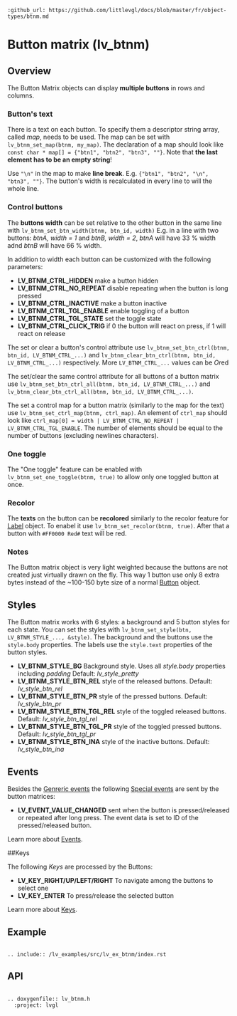 ```eval_rst
:github_url: https://github.com/littlevgl/docs/blob/master/fr/object-types/btnm.md
```
# Button matrix (lv_btnm)

## Overview

The Button Matrix objects can display **multiple buttons** in rows and columns. 

### Button's text
There is a text on each button. To specify them a descriptor string array, called *map*, needs to be used. 
The map can be set with `lv_btnm_set_map(btnm, my_map)`. 
The declaration of a map should look like `const char * map[] = {"btn1", "btn2", "btn3", ""}`. 
Note that **the last element has to be an empty string**!  

Use `"\n"` in the map  to make **line break**. E.g. `{"btn1", "btn2", "\n", "btn3", ""}`. The button's width is recalculated in every line to will the whole line.

### Control buttons
The **buttons width** can be set relative to the other button in the same line with `lv_btnm_set_btn_width(btnm, btn_id, width)` 
E.g. in a line with two buttons: *btnA, width = 1* and *btnB, width = 2*, *btnA* will have 33 % width adnd *btnB* will have 66 % width.

In addition to width each button can be customized with the following parameters:
- **LV_BTNM_CTRL_HIDDEN** make a button hidden
- **LV_BTNM_CTRL_NO_REPEAT** disable repeating when the button is long pressed 
- **LV_BTNM_CTRL_INACTIVE** make a button inactive
- **LV_BTNM_CTRL_TGL_ENABLE** enable toggling of a button
- **LV_BTNM_CTRL_TGL_STATE** set the toggle state
- **LV_BTNM_CTRL_CLICK_TRIG** if 0 the button will react on press, if 1 will react on release

The set or clear a button's control attribute use `lv_btnm_set_btn_ctrl(btnm, btn_id, LV_BTNM_CTRL_...)` and `lv_btnm_clear_btn_ctrl(btnm, btn_id, LV_BTNM_CTRL_...)` respectively. More `LV_BTNM_CTRL_...` values can be *Or*ed

The set/clear the same control attribute for all buttons of a button matrix use `lv_btnm_set_btn_ctrl_all(btnm, btn_id, LV_BTNM_CTRL_...)` and `lv_btnm_clear_btn_ctrl_all(btnm, btn_id, LV_BTNM_CTRL_...)`.

The set a control map for a button matrix (similarly to the map for the text) use `lv_btnm_set_ctrl_map(btnm, ctrl_map)`. 
An element of `ctrl_map` should look like `ctrl_map[0] = width | LV_BTNM_CTRL_NO_REPEAT |  LV_BTNM_CTRL_TGL_ENABLE`. The number of elements should be equal to the number of buttons (excluding newlines characters).

### One toggle
The "One toggle" feature can be enabled with `lv_btnm_set_one_toggle(btnm, true)` to allow only one toggled button at once.

### Recolor
The **texts** on the button can be **recolored** similarly to the recolor feature for [Label](/object-types/label) object. To enabel it use `lv_btnm_set_recolor(btnm, true)`. After that a button with `#FF0000 Red#` text will be red.

### Notes
The Button matrix object is very light weighted because the buttons are not created just virtually drawn on the fly.
This way 1 button use only 8 extra bytes instead of the ~100-150 byte size of a normal [Button](/object-types/btn) object. 

## Styles

The Button matrix works with 6 styles: a background and 5 button styles for each state. You can set the styles with `lv_btnm_set_style(btn, LV_BTNM_STYLE_..., &style)`. 
The background and the buttons use the `style.body` properties. The labels use the `style.text` properties of the button styles.

- **LV_BTNM_STYLE_BG** Background style. Uses all _style.body_ properties including _padding_ Default: _lv_style_pretty_
- **LV_BTNM_STYLE_BTN_REL** style of the released  buttons. Default: _lv_style_btn_rel_
- **LV_BTNM_STYLE_BTN_PR** style of the pressed buttons. Default: _lv_style_btn_pr_
- **LV_BTNM_STYLE_BTN_TGL_REL** style of the toggled released  buttons. Default: _lv_style_btn_tgl_rel_
- **LV_BTNM_STYLE_BTN_TGL_PR** style of the toggled pressed  buttons. Default: _lv_style_btn_tgl_pr_
- **LV_BTNM_STYLE_BTN_INA** style of the inactive  buttons. Default: _lv_style_btn_ina_

## Events
Besides the [Genreric events](/overview/events.html#generic-event) the following [Special events](/overview/event.html#special-events) are sent by the button matrices:
 - **LV_EVENT_VALUE_CHANGED** sent when the button is pressed/released or repeated after long press. The event data is set to ID of the pressed/released button.

Learn more about [Events](/overview/event).

##Keys

The following *Keys* are processed by the Buttons:
- **LV_KEY_RIGHT/UP/LEFT/RIGHT** To navigate among the buttons to select one
- **LV_KEY_ENTER** To press/release the selected button 

Learn more about [Keys](/overview/indev).

## Example

```eval_rst

.. include:: /lv_examples/src/lv_ex_btnm/index.rst

```

## API 

```eval_rst

.. doxygenfile:: lv_btnm.h
  :project: lvgl
        
```
